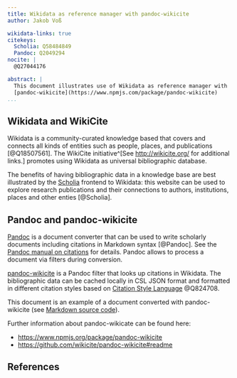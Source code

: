 ```yaml
---
title: Wikidata as reference manager with pandoc-wikicite
author: Jakob Voß

wikidata-links: true
citekeys:
  Scholia: Q58484849
  Pandoc: Q2049294 
nocite: | 
  @Q27044176

abstract: |
  This document illustrates use of Wikidata as reference manager with
  [pandoc-wikicite](https://www.npmjs.com/package/pandoc-wikicite)
...
```


## Wikidata and WikiCite

Wikidata is a community-curated knowledge based that covers and connects all
kinds of entities such as people, places, and publications [@Q18507561].  The
WikiCite initiative^[See <http://wikicite.org/> for additional links.]
promotes using Wikidata as universal bibliographic database.

The benefits of having bibliographic data in a knowledge base are best
illustrated by the [Scholia] frontend to Wikidata: this website can be used to
explore research publications and their connections to authors, institutions,
places and other enties [@Scholia].

## Pandoc and pandoc-wikicite

[Pandoc] is a document converter that can be used to write scholarly documents
including citations in Markdown syntax [@Pandoc]. See the [Pandoc manual on
citations](https://pandoc.org/MANUAL.html#citations) for details. Pandoc allows
to process a document via filters during conversion.

[pandoc-wikicite] is a Pandoc filter that looks up citations in Wikidata. The
bibliographic data can be cached locally in CSL JSON format and formatted in 
different citation styles based on [Citation Style Language] @Q824708.

This document is an example of a document converted with pandoc-wikicite
(see [Markdown source code](https://raw.githubusercontent.com/wikicite/pandoc-wikicite/master/home/index.md)).
 
Further information about pandoc-wikicate can be found here:

* <https://www.npmjs.org/package/pandoc-wikicite>
* <https://github.com/wikicite/pandoc-wikicite#readme>


[Citation Style Language]: https://citationstyles.org/
[Pandoc]: http://pandoc.org/
[pandoc-wikicite]: https://github.com/wikicite/pandoc-wikicite
[Scholia]: https://tools.wmflabs.org/scholia/
[pandoc-wikicite]: https://www.npmjs.com/package/pandoc-wikicite

## References
